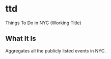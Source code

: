 # ttd
Things To Do in NYC (Working Title)

## What It Is

Aggregates all the publicly listed events in NYC.
